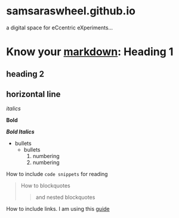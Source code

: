 # samsaraswheel.github.io
a digital space for eCcentric eXperiments...




# Know your [markdown](https://help.github.com/en/github/writing-on-github/basic-writing-and-formatting-syntax): Heading 1

## heading 2


horizontal line
---

*italics*

**Bold**

***Bold Italics***

* bullets
  * bullets
     1. numbering
     2. numbering

How to include `code snippets` for reading

> How to blockquotes
>> and nested blockquotes

How to include links. I am using this [guide](https://dannguyen.github.io/github-for-portfolios/index.html)

